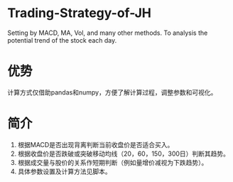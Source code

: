 # Trading-Strategy-of-JH
Setting by MACD, MA, Vol, and many other methods. To analysis the potential trend of the stock each day.
# 优势
计算方式仅借助pandas和numpy，方便了解计算过程，调整参数和可视化。  
# 简介
1. 根据MACD是否出现背离判断当前收盘价是否适合买入。  
2. 根据收盘价是否跌破或突破移动均线（20，60，150，300日）判断其趋势。  
3. 根据成交量与股价的关系作短期判断（例如量增价减视为下跌趋势）。  
4. 具体参数设置及计算方法见脚本。  
